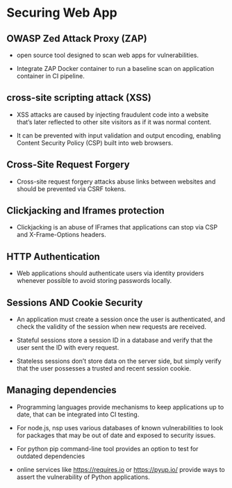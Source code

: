 # Securing Web App

## OWASP Zed Attack Proxy (ZAP)

- open source tool designed to scan web apps for vulnerabilities.

- Integrate ZAP Docker container to run a baseline scan on application container in CI pipeline.

## cross-site scripting attack (XSS)

- XSS attacks are caused by injecting fraudulent code into a website that’s later reflected to other site visitors as if it was normal content. 

- It can be prevented with input validation and output encoding, enabling Content Security Policy (CSP) built into web browsers.

## Cross-Site Request Forgery 

- Cross-site request forgery attacks abuse links between websites and should be prevented via CSRF tokens.

## Clickjacking and Iframes protection

- Clickjacking is an abuse of IFrames that applications can stop via CSP and X-Frame-Options headers.

## HTTP Authentication

- Web applications should authenticate users via identity providers whenever possible to avoid storing passwords locally.

## Sessions AND Cookie Security

- An application must create a session once the user is authenticated, and check the validity of the session when new requests are received.

- Stateful sessions store a session ID in a database and verify that the user sent the ID with every request.

- Stateless sessions don’t store data on the server side, but simply verify that the user possesses a trusted and recent session cookie.

## Managing dependencies

- Programming languages provide mechanisms to keep applications up to date, that can be integrated into CI testing.

- For node.js, nsp uses various databases of known vulnerabilities to look for packages that may be out of date and exposed to security issues. 

- For python pip command-line tool provides an option to test for outdated dependencies

- online services like https://requires.io or https://pyup.io/ provide ways to assert the vulnerability of Python applications. 